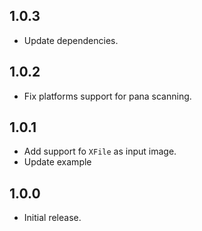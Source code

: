 ## 1.0.3

* Update dependencies.

## 1.0.2

* Fix platforms support for pana scanning.

## 1.0.1

* Add support fo `XFile` as input image.
* Update example

## 1.0.0

* Initial release.
